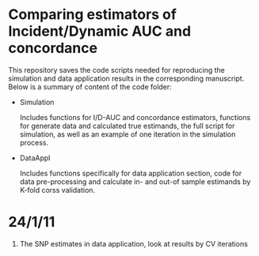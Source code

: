 # Comparing estimators of Incident/Dynamic AUC and concordance 

This repository saves the code scripts needed for reproducing the simulation and data application results in the corresponding manuscript. Below is a summary of content of the code folder:

- Simulation
  
    Includes functions for I/D-AUC and concordance estimators, functions for generate data and calculated true estimands, the full script for simulation, as well as an example of one iteration in the simulation process.
    
- DataAppl
  
    Includes functions specifically for data application section, code for data pre-processing and calculate in- and out-of sample estimands by K-fold corss validation. 


# 24/1/11

1. The SNP estimates in data application, look at results by CV iterations


